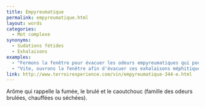 ```yaml
---
title: Empyreumatique
permalink: empyreumatique.html
layout: words
categories:
  - Mot complexe
synonyms:
  - Sudations fétides
  - Exhalaisons
examples:
  - "Fermons la fenêtre pour évacuer les odeurs empyreumatiques qui pourraient se dégager d'ici 5 minutes."
  - "Vite, ouvrons la fenêtre afin d'évacuer ces exhalaisons méphitiques et empyreumatiques !"
link: http://www.terroirexperience.com/vin/empyreumatique-344-e.html
---
```


Arôme qui rappelle la fumée, le brulé et le caoutchouc (famille des odeurs brulées, chauffées ou séchées).

